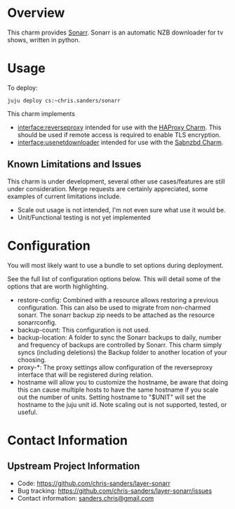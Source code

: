 # Overview

This charm provides [Sonarr][sonarr]. Sonarr is an automatic NZB
downloader for tv shows, written in python.

# Usage

To deploy:

    juju deploy cs:~chris.sanders/sonarr

This charm implements 
 * [interface:reverseproxy][interface-reverseproxy] intended for use with the 
   [HAProxy Charm][charm-haproxy]. This should be used if remote access is required 
   to enable TLS encryption. 
 * [interface:usenetdownloader][interface-usenetdownloader] intended for use
   with the [Sabnzbd Charm][charm-sabnzbd].  

## Known Limitations and Issues

This charm is under development, several other use cases/features are still under
consideration. Merge requests are certainly appreciated, some examples of
current limitations include.

 * Scale out usage is not intended, I'm not even sure what use it would be.
 * Unit/Functional testing is not yet implemented

# Configuration
You will most likely want to use a bundle to set options during deployment. 

See the full list of configuration options below. This will detail some of the
options that are worth highlighting.

 - restore-config: Combined with a resource allows restoring a previous
   configuration. This can also be used to migrate from non-charmed
   sonarr. The sonarr backup zip needs to be attached as the resource sonarrconfig. 
 - backup-count: This configuration is not used.
 - backup-location: A folder to sync the Sonarr backups to daily, number and
   frequency of backups are controlled by Sonarr. This charm simply syncs
   (including deletions) the Backup folder to another location of your choosing.
 - proxy-*: The proxy settings allow configuration of the reverseproxy interface
   that will be registered during relation.
 - hostname will allow you to customize the hostname, be aware that
   doing this can cause multiple hosts to have the same hostname if you scale
   out the number of units. Setting hostname to "$UNIT" will set the hostname to
   the juju unit id. Note scaling out is not supported, tested, or useful.

# Contact Information

## Upstream Project Information

  - Code: https://github.com/chris-sanders/layer-sonarr 
  - Bug tracking: https://github.com/chris-sanders/layer-sonarr/issues
  - Contact information: sanders.chris@gmail.com

[sonarr]: https://sonarr.tv/
[charm-haproxy]: https://jujucharms.com/u/chris.sanders/haproxy
[charm-sabnzbd]: https://jujucharms.com/u/chris.sanders/sabnzbd
[interface-reverseproxy]: https://github.com/chris-sanders/interface-reverseproxy
[interface-usenetdownloader]: https://github.com/chris-sanders/interface-usenet-downloader


